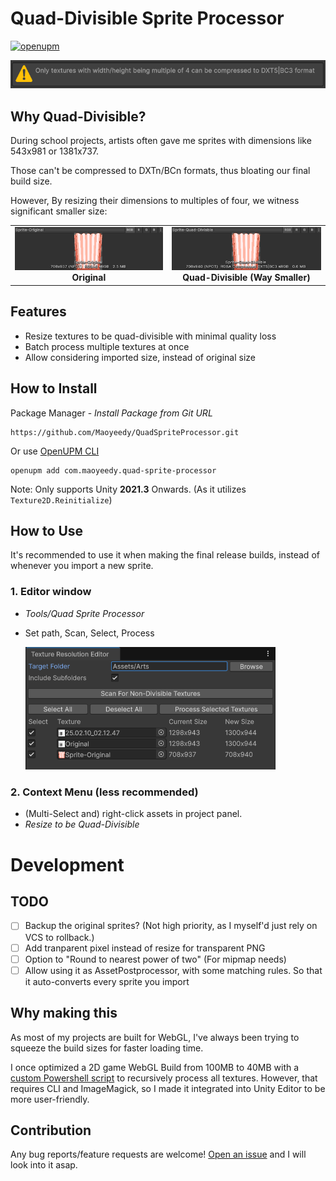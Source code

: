 # Quad-Divisible Sprite Processor

[![openupm](https://img.shields.io/npm/v/com.maoyeedy.quad-sprite-processor?label=openupm&registry_uri=https://package.openupm.com)](https://openupm.com/packages/com.maoyeedy.quad-sprite-processor/)

<img src="Documentation~/editor-warning.png" width="600" alt="Editor Warning"/>

## Why Quad-Divisible?

During school projects, artists often gave me sprites with dimensions like 543x981 or 1381x737. 

Those can't be compressed to DXTn/BCn formats, thus bloating our final build size.

However, By resizing their dimensions to multiples of four, we witness significant smaller size:

<div align="center">
  <table>
    <tr>
      <td align="center"><img src="Documentation~/size-original.png" width="400" alt="Original texture"/><br><b>Original</b></td>
      <td align="center"><img src="Documentation~/size-quad-divisible.png" width="400" alt="Quad-divisible texture"/><br><b>Quad-Divisible (Way Smaller)</b></td>
    </tr>
  </table>
</div>

## Features

- Resize textures to be quad-divisible with minimal quality loss
- Batch process multiple textures at once
- Allow considering imported size, instead of original size

## How to Install

Package Manager - *Install Package from Git URL*
```
https://github.com/Maoyeedy/QuadSpriteProcessor.git
```

Or use [OpenUPM CLI](https://openupm.com/packages/com.maoyeedy.quad-sprite-processor/)
```
openupm add com.maoyeedy.quad-sprite-processor
```

Note: Only supports Unity **2021.3** Onwards. (As it utilizes `Texture2D.Reinitialize`)

## How to Use

It's recommended to use it when making the final release builds, instead of whenever you import a new sprite.

### 1. Editor window
- *Tools/Quad Sprite Processor*
- Set path, Scan, Select, Process

   <img src="Documentation~/editor-window.png" width="400" alt="Editor Warning"/>

### 2. Context Menu (less recommended)
- (Multi-Select and) right-click assets in project panel.
- *Resize to be Quad-Divisible*

# Development

## TODO
- [ ] Backup the original sprites? (Not high priority, as I myself'd just rely on VCS to rollback.)
- [ ] Add tranparent pixel instead of resize for transparent PNG
- [ ] Option to "Round to nearest power of two" (For mipmap needs)
- [ ] Allow using it as AssetPostprocessor, with some matching rules. So that it auto-converts every sprite you import

## Why making this

As most of my projects are built for WebGL, I've always been trying to squeeze the build sizes for faster loading time. 

I once optimized a 2D game WebGL Build from 100MB to 40MB with a [custom Powershell script](https://gist.github.com/Maoyeedy/769ad8f2f4faf3f5c219b07658bc3880) to recursively process all textures. However, that requires CLI and ImageMagick, so I made it integrated into Unity Editor to be more user-friendly.

## Contribution

Any bug reports/feature requests are welcome! [Open an issue](https://github.com/Maoyeedy/QuadSpriteProcessor/issues/new) and I will look into it asap.

